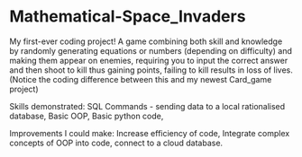 # Mathematical-Space_Invaders
My first-ever coding project!
A game combining both skill and knowledge by randomly generating equations or numbers (depending on difficulty) and making them appear on enemies, requiring you to input the correct answer and then shoot to kill thus gaining points, failing to kill results in loss of lives. (Notice the coding difference between this and my newest Card_game project)

Skills demonstrated:
SQL Commands - sending data to a local rationalised database, 
Basic OOP, 
Basic python code, 

Improvements I could make:
Increase efficiency of code, 
Integrate complex concepts of OOP into code, 
connect to a cloud database.
